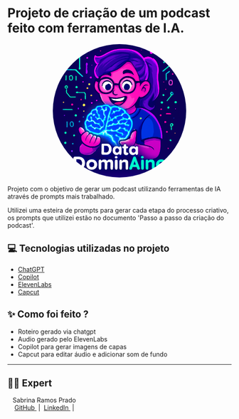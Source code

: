 # Projeto de criação de um podcast feito com ferramentas de I.A.
<p align="center">
  <img 
    src="./Imagens geradas/prompt2.png"
    width="300"
    style="border-radius: 50%; object-fit: cover;"
  />
</p>

Projeto com o objetivo de gerar um podcast utilizando ferramentas de IA através de prompts mais trabalhado.

Utilizei uma esteira de prompts para gerar cada etapa do processo criativo, os prompts que utilizei estão no documento 'Passo a passo da criação do podcast'.

## 💻 Tecnologias utilizadas no projeto

- [ChatGPT](https://chat.openai.com/) 
- [Copilot](https://copilot.microsoft.com/)
- [ElevenLabs](https://beta.elevenlabs.io/)
- [Capcut](https://www.capcut.com/pt-br/)

## ✨ Como foi feito ?
- Roteiro gerado via chatgpt
- Audio gerado pelo ElevenLabs
- Copilot para gerar imagens de capas
- Capcut para editar áudio e adicionar som de fundo

---
## 👨‍💻 Expert

<p>
    <p>&nbsp&nbsp&nbspSabrina Ramos Prado<br>
    &nbsp&nbsp&nbsp
    <a 
        href="https://github.com/srprado">
        GitHub
    </a>
    &nbsp;|&nbsp;
    <a 
        href="https://www.linkedin.com/in/sabrinarprado/">
        LinkedIn
    </a>
    &nbsp;|&nbsp;
   </p>
</p>
<br/><br/>
<p>
